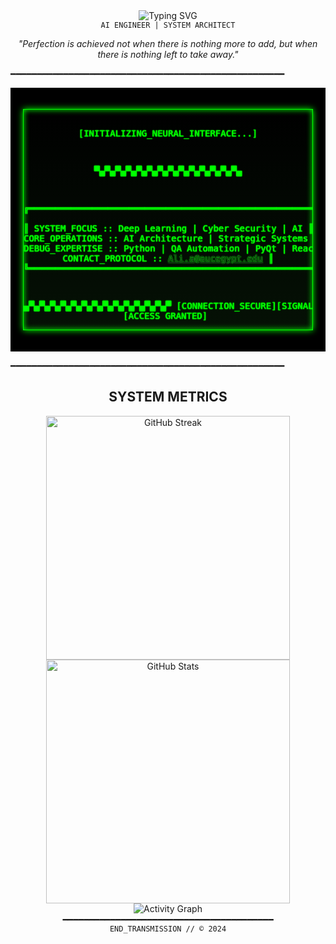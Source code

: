 <div align="center">
  <img src="https://readme-typing-svg.demolab.com?font=Courier+Prime&size=28&duration=2800&pause=2000&color=777777&center=true&vCenter=true&width=940&lines=SYSTEM.INITIALIZE()+//+AHMED+ALI" alt="Typing SVG" />
</div>

<div align="center">
  <code>AI ENGINEER | SYSTEM ARCHITECT</code>
</div>

<p align="center">
  <i>"Perfection is achieved not when there is nothing more to add, but when there is nothing left to take away."</i>
</p>

━━━━━━━━━━━━━━━━━━━━━━━━━━━━━━━━━━━━━━━━━━━━━━━━━━━━

<div align="center" style="background-color: #000000; padding: 20px; font-family: 'Courier New', monospace;">
  <style>
    @keyframes matrix-rain {
      0% { text-shadow: 0 0 0px #0f0, 0 0 1px #0f0, 0 0 2px #0f0; }
      50% { text-shadow: 0 0 2px #0f0, 0 0 3px #0f0, 0 0 4px #0f0; }
      100% { text-shadow: 0 0 0px #0f0, 0 0 1px #0f0, 0 0 2px #0f0; }
    }
    @keyframes typing {
      from { width: 0; }
      to { width: 100%; }
    }
    .cyber-console {
      color: #00ff00;
      background: linear-gradient(180deg, #000000,rgb(5, 17, 5));
      text-shadow: 0 0 2px #0f0;
      animation: matrix-rain 2s infinite;
      border: 1px solid #00ff00;
      box-shadow: 0 0 10px #00ff00, inset 0 0 10px #00ff00;
    }
    .line-type {
      overflow: hidden;
      white-space: nowrap;
      animation: typing 3s steps(60, end);
    }
  </style>
  <pre class="cyber-console">

[INITIALIZING_NEURAL_INTERFACE...]

▀▄▀▄▀▄▀▄▀▄▀▄▀▄▀▄▀▄▀▄▀▄▀▄▀▄▀▄

╔══════════════════════════════════════════════════════════════╗   
║  SYSTEM_FOCUS      :: Deep Learning | Cyber Security | AI    ║
║  CORE_OPERATIONS   :: AI Architecture | Strategic Systems    ║
║  DEBUG_EXPERTISE   :: Python | QA Automation | PyQt | React  ║
║  CONTACT_PROTOCOL  :: Ali.a@aucegypt.edu                     ║
╚══════════════════════════════════════════════════════════════╝

▄▀▄▀▄▀▄▀▄▀▄▀▄▀▄▀▄▀▄▀▄▀▄▀▄▀▄▀
[CONNECTION_SECURE][SIGNAL_STRONG]
          [ACCESS GRANTED]
  </pre>
</div>


━━━━━━━━━━━━━━━━━━━━━━━━━━━━━━━━━━━━━━━━━━━━━━━━━━━━




<h2 align="center">SYSTEM METRICS</h2>

<div align="center">
  <img width="390" src="https://streak-stats.demolab.com/?user=andykofman&theme=dark&border_radius=0&ring=00ff00&fire=00ff00&currStreakNum=00ff00&currStreakLabel=00ff00&sideNums=00ff00&dates=00ff00" alt="GitHub Streak" />

  <img width="390" src="https://github-readme-stats.vercel.app/api?username=andykofman&theme=dark&border_radius=0&hide_border=true&title_color=00ff00&text_color=00ff00&icon_color=00ff00" alt="GitHub Stats" />

<div align="center">
  <img src="https://github-readme-activity-graph.vercel.app/graph?username=andykofman&theme=react-dark&hide_border=true&bg_color=000000&line=006600&point=008800&color=00aa00&title_color=008800&area=true" alt="Activity Graph" />
</div>
━━━━━━━━━━━━━━━━━━━━━━━━━━━━━━━━━━━━━━━━

<div align="center">
  <code>END_TRANSMISSION // © 2024</code>
</div>

